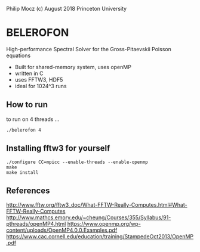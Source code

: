 Philip Mocz (c)
August 2018
Princeton University


# BELEROFON

High-performance Spectral Solver for the Gross-Pitaevskii Poisson equations

  * Built for shared-memory system, uses openMP
  * written in C
  * uses FFTW3, HDF5
  * ideal for 1024^3 runs


## How to run

to run on 4 threads ...
```
./belerofon 4
```


## Installing fftw3 for yourself

```
./configure CC=mpicc --enable-threads --enable-openmp
make
make install
```


## References

http://www.fftw.org/fftw3_doc/What-FFTW-Really-Computes.html#What-FFTW-Really-Computes
http://www.mathcs.emory.edu/~cheung/Courses/355/Syllabus/91-pthreads/openMP4.html
https://www.openmp.org/wp-content/uploads/OpenMP4.0.0.Examples.pdf
https://www.cac.cornell.edu/education/training/StampedeOct2013/OpenMP.pdf
